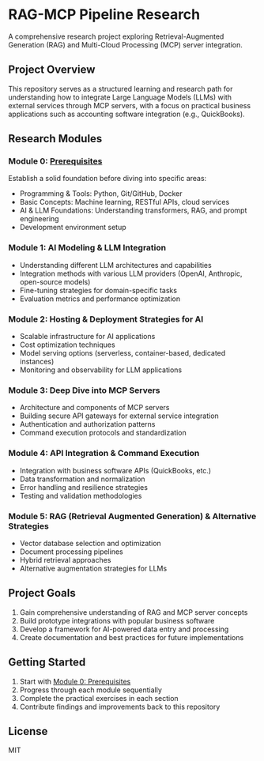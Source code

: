 # RAG-MCP Pipeline Research

A comprehensive research project exploring Retrieval-Augmented Generation (RAG) and Multi-Cloud Processing (MCP) server integration.

## Project Overview

This repository serves as a structured learning and research path for understanding how to integrate Large Language Models (LLMs) with external services through MCP servers, with a focus on practical business applications such as accounting software integration (e.g., QuickBooks).

## Research Modules

### Module 0: [Prerequisites](./docs/modules/module_0/README.md)
Establish a solid foundation before diving into specific areas:
- Programming & Tools: Python, Git/GitHub, Docker
- Basic Concepts: Machine learning, RESTful APIs, cloud services
- AI & LLM Foundations: Understanding transformers, RAG, and prompt engineering
- Development environment setup

### Module 1: AI Modeling & LLM Integration
- Understanding different LLM architectures and capabilities
- Integration methods with various LLM providers (OpenAI, Anthropic, open-source models)
- Fine-tuning strategies for domain-specific tasks
- Evaluation metrics and performance optimization

### Module 2: Hosting & Deployment Strategies for AI
- Scalable infrastructure for AI applications
- Cost optimization techniques
- Model serving options (serverless, container-based, dedicated instances)
- Monitoring and observability for LLM applications

### Module 3: Deep Dive into MCP Servers
- Architecture and components of MCP servers
- Building secure API gateways for external service integration
- Authentication and authorization patterns
- Command execution protocols and standardization

### Module 4: API Integration & Command Execution
- Integration with business software APIs (QuickBooks, etc.)
- Data transformation and normalization
- Error handling and resilience strategies
- Testing and validation methodologies

### Module 5: RAG (Retrieval Augmented Generation) & Alternative Strategies
- Vector database selection and optimization
- Document processing pipelines
- Hybrid retrieval approaches
- Alternative augmentation strategies for LLMs

## Project Goals

1. Gain comprehensive understanding of RAG and MCP server concepts
2. Build prototype integrations with popular business software
3. Develop a framework for AI-powered data entry and processing
4. Create documentation and best practices for future implementations

## Getting Started

1. Start with [Module 0: Prerequisites](./docs/modules/module_0/README.md)
2. Progress through each module sequentially
3. Complete the practical exercises in each section
4. Contribute findings and improvements back to this repository

## License

MIT
